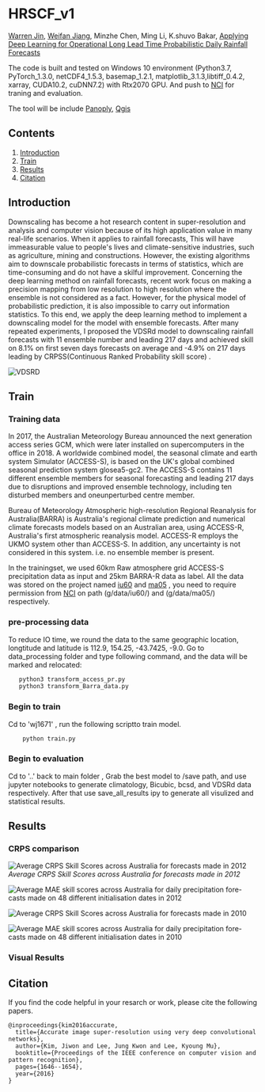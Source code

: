 # HRSCF_v1


[Warren Jin](https://people.csiro.au/J/W/Warren-Jin), [Weifan Jiang](https://www.linkedin.com/in/jeffery-jiang-3b966615a/), Minzhe Chen, Ming Li, K.shuvo Bakar,
[Applying Deep Learning for Operational Long Lead Time Probabilistic Daily Rainfall Forecasts](https://github.com/JiangWeiFanAI/HRSCF/blob/main/Applying%20Deep%20Learning%20for%20Operational%20Long%20Lead%20Time%20Probabilistic%20Daily%20Rainfall%20Forecasts.pdf)


The code is built and tested on Windows 10  environment (Python3.7, PyTorch_1.3.0, netCDF4_1.5.3, basemap_1.2.1, matplotlib_3.1.3,libtiff_0.4.2, xarray, CUDA10.2, cuDNN7.2) with Rtx2070 GPU. And push to [NCI](https://nci.org.au/) for traning and evaluation.

The tool will be include [Panoply](https://www.giss.nasa.gov/tools/panoply/), [Qgis](https://qgis.org/en/site/)





## Contents
1. [Introduction](#introduction)
2. [Train](#train)
3. [Results](#results)
4. [Citation](#citation)


## Introduction
Downscaling has become a hot research content in super-resolution and analysis and computer vision because of its high application value in many real-life scenarios. When it applies to rainfall forecasts, This will have immeasurable value to people's lives and climate-sensitive industries, such as agriculture, mining and constructions. However, the existing algorithms aim to downscale probabilistic forecasts in terms of statistics, which are time-consuming and do not have a skilful improvement. Concerning the deep learning method on rainfall forecasts, recent work focus on making a precision mapping from low resolution to high resolution where the ensemble is not considered as a fact. However, for the physical model of probabilistic prediction, it is also impossible to carry out information statistics. To this end, we apply the deep learning method to implement a downscaling model for the model with ensemble forecasts. After many repeated experiments, I proposed the VDSRd model to downscaling rainfall forecasts with 11 ensemble number and leading 217 days and achieved skill on 8.1\% on first seven days forecasts on average and -4.9\% on 217 days leading by CRPSS(Continuous Ranked Probability skill score) .

![VDSRD](/data/img/net.png)


## Train
### Training data 

In 2017, the Australian Meteorology Bureau announced the next generation access series GCM, which were later installed on supercomputers in the office in 2018. A worldwide combined model, the seasonal climate and earth system Simulator (ACCESS-S), is based on the UK's global combined seasonal prediction system glosea5-gc2. The ACCESS-S contains 11 different ensemble members for seasonal forecasting and leading 217 days due to disruptions and improved ensemble technology,  including ten disturbed members and oneunperturbed centre member. 



Bureau of Meteorology Atmospheric high-resolution Regional Reanalysis for Australia(BARRA) is Australia's regional climate prediction and numerical climate forecasts models based on an Australian area, using ACCESS-R, Australia's first atmospheric reanalysis model. ACCESS-R employs the UKMO system other than ACCESS-S. In addition, any uncertainty is not considered in this system. i.e. no ensemble member is present.

In the trainingset, we used 60km Raw atmosphere grid ACCESS-S precipitation data as input and 25km BARRA-R data as label.
All the data was stored on the project named [iu60](http://poama.bom.gov.au/) and [ma05](http://www.bom.gov.au/clim_data/rrp/BARRA_sample/)
, you need to require permission from [NCI](https://nci.org.au/) on path (g/data/iu60/) and (g/data/ma05/) respectively.


### pre-processing data
To reduce IO time, we round the data to the same geographic location, longtitude and latitude is 112.9, 154.25, -43.7425, -9.0. Go to data_processing folder and type following command, and the data will be marked and relocated:

 ```bash
    python3 transform_access_pr.py
    python3 transform_Barra_data.py

 ```

### Begin to train



Cd to 'wj1671' , run the following scriptto train model.


```bash
    python train.py 
```

### Begin to evaluation
Cd to '..' back to main folder , Grab the best model to /save path, and use jupyter notebooks to generate climatology, Bicubic, bcsd, and VDSRd data respectively.
After that use save_all_results ipy to generate all visulized and statistical results.


## Results
### CRPS comparison
![Average CRPS Skill Scores across Australia for forecasts made in 2012](/data/img/crps2012_whole_mean.png)
*Average CRPS Skill Scores across Australia for forecasts made in 2012*

![Average MAE skill scores across Australia for daily precipitation fore-casts made on 48 different initialisation dates in 2012](/data/img/mae2012_whole_mean.png)


![Average CRPS Skill Scores across Australia for forecasts made in 2010](/data/img/crps2010_whole_mean.png)

![Average MAE skill scores across Australia for daily precipitation fore-casts made on 48 different initialisation dates in 2010](/data/img/mae2010_whole_mean.png)

### Visual Results


## Citation
If you find the code helpful in your resarch or work, please cite the following papers.
```
@inproceedings{kim2016accurate,
  title={Accurate image super-resolution using very deep convolutional networks},
  author={Kim, Jiwon and Lee, Jung Kwon and Lee, Kyoung Mu},
  booktitle={Proceedings of the IEEE conference on computer vision and pattern recognition},
  pages={1646--1654},
  year={2016}
}
```
